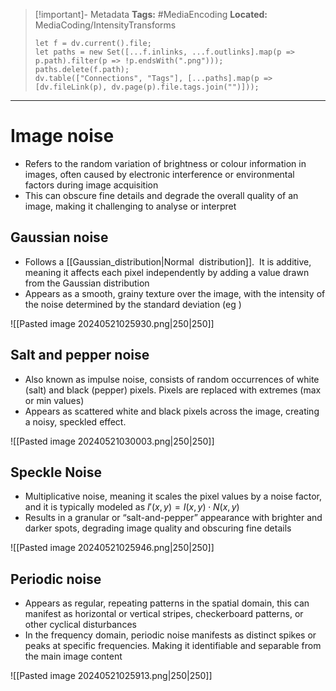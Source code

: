 > [!important]- Metadata
> **Tags:** #MediaEncoding 
> **Located:** MediaCoding/IntensityTransforms
> ```dataviewjs
> let f = dv.current().file;
> let paths = new Set([...f.inlinks, ...f.outlinks].map(p => p.path).filter(p => !p.endsWith(".png")));
> paths.delete(f.path);
> dv.table(["Connections", "Tags"], [...paths].map(p => [dv.fileLink(p), dv.page(p).file.tags.join("")]));
> ```

___
# Image noise
- Refers to the random variation of brightness or colour information in images, often caused by electronic interference or environmental factors during image acquisition
- This can obscure fine details and degrade the overall quality of an image, making it challenging to analyse or interpret



## Gaussian noise 
- Follows a [[Gaussian_distribution|Normal  distribution]].  It is additive, meaning it affects each pixel independently by adding a value drawn from the Gaussian distribution
- Appears as a smooth, grainy texture over the image, with the intensity of the noise determined by the standard deviation (eg )

![[Pasted image 20240521025930.png|250|250]]
## Salt and pepper noise 
- Also known as impulse noise, consists of random occurrences of white (salt) and black (pepper) pixels. Pixels are replaced with extremes (max or min values)
- Appears as scattered white and black pixels across the image, creating a noisy, speckled effect.

![[Pasted image 20240521030003.png|250|250]]
## Speckle Noise
- Multiplicative noise, meaning it scales the pixel values by a noise factor, and it is typically modeled as  $I'(x,y)=I(x,y)\cdot N(x,y)$
- Results in a granular or “salt-and-pepper” appearance with brighter and darker spots, degrading image quality and obscuring fine details


![[Pasted image 20240521025946.png|250|250]]
## Periodic noise 
- Appears as regular, repeating patterns in the spatial domain, this can manifest as horizontal or vertical stripes, checkerboard patterns, or other cyclical disturbances
- In the frequency domain, periodic noise manifests as distinct spikes or peaks at specific frequencies. Making it identifiable and separable from the main image content

![[Pasted image 20240521025913.png|250|250]]